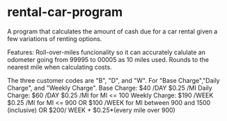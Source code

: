 # rental-car-program
A program that calculates the amount of cash due for a car rental given a few variations of renting options.

Features:
Roll-over-miles funcionality so it can accurately calulate an odometer going from 99995 to 00005 as 10 miles used.
Rounds to the nearest mile when calculating costs.

The three customer codes are "B", "D", and "W". For "Base Charge","Daily Charge", and "Weekly Charge".
Base Charge:
  $40 /DAY
  $0.25 /MI
Daily Charge:
  $60 /DAY
  $0.25 /MI for MI <= 100
Weekly Charge:
  $190 /WEEK
  $0.25 /MI for MI <= 900 OR
  $100 /WEEK for MI between 900 and 1500 (inclusive) OR
  $200/ WEEK + $0.25*(every mile over 900)
  
 
